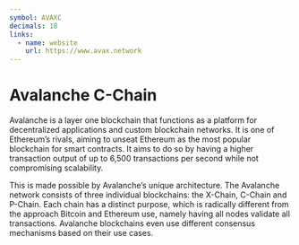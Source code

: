 ```yaml
---
symbol: AVAXC
decimals: 18
links:
  - name: website
    url: https://www.avax.network
---
```


# Avalanche C-Chain

Avalanche is a layer one blockchain that functions as a platform for decentralized applications and custom blockchain
networks. It is one of Ethereum’s rivals, aiming to unseat Ethereum as the most popular blockchain for smart contracts.
It aims to do so by having a higher transaction output of up to 6,500 transactions per second while not compromising
scalability.

This is made possible by Avalanche’s unique architecture. The Avalanche network consists of three individual
blockchains: the X-Chain, C-Chain and P-Chain. Each chain has a distinct purpose, which is radically different from the
approach Bitcoin and Ethereum use, namely having all nodes validate all transactions. Avalanche blockchains even use
different consensus mechanisms based on their use cases.
